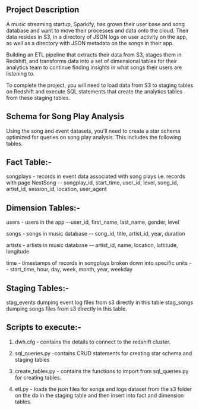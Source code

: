 Project Description
----------------------------
A music streaming startup, Sparkify, has grown their user base and song database and want to move their processes and data onto the cloud. Their data resides in S3, in a directory of JSON logs on user activity on the app, as well as a directory with JSON metadata on the songs in their app.

Building an ETL pipeline that extracts their data from S3, stages them in Redshift, and transforms data into a set of dimensional tables for their analytics team to continue finding insights in what songs their users are listening to.

To complete the project, you will need to load data from S3 to staging tables on Redshift and execute SQL statements that create the analytics tables from these staging tables.

Schema for Song Play Analysis
---------------------------------------
Using the song and event datasets, you'll need to create a star schema optimized for queries on song play analysis. This includes the following tables.


Fact Table:- 
--------------------
songplays - records in event data associated with song plays i.e. records with page NextSong
      -- songplay_id, start_time, user_id, level, song_id, artist_id, session_id, location, user_agent

Dimension Tables:-
----------------------------- 
users - users in the app
   --user_id, first_name, last_name, gender, level

songs - songs in music database
  -- song_id, title, artist_id, year, duration

artists - artists in music database
  -- artist_id, name, location, lattitude, longitude

time - timestamps of records in songplays broken down into specific units
  -- start_time, hour, day, week, month, year, weekday


Staging Tables:- 
----------------------
stag_events dumping event log files from s3 directly in this table stag_songs dumping songs files from s3 directly in this table.


Scripts to execute:-
--------------------------
1) dwh.cfg - contains the details to connect to the redshift cluster.

2) sql_queries.py -contains CRUD statements for creating star schema and staging tables

3) create_tables.py - contains the functions to import from sql_queries.py for creating tables.

4) etl.py -  loads the json files for songs and logs dataset from the s3 folder on the db in the staging table and then insert into fact and dimension tables.
